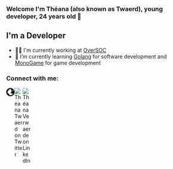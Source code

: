 ### Welcome I'm Théana (also known as Twaerd), young developer, 24 years old 👋

## I'm a Developer
- 🧑‍💻 I'm currently working at [OverSOC](https://www.oversoc.com)
- 🌱 I’m currently learning [Golang](https://go.dev) for software development and [MonoGame](https://monogame.net) for game development

### Connect with me:

[<img align="left" alt="https://www.theanaverwaerde.dev" width="22px" src="https://raw.githubusercontent.com/iconic/open-iconic/master/svg/globe.svg">][website]
[<img align="left" alt="TheanaTwaerd on Twitter" width="22px" src="https://cdn.jsdelivr.net/npm/simple-icons@v13/icons/x.svg">][x]
[<img align="left" alt="Théana Verwaerde on LinkedIn" width="22px" src="https://cdn.jsdelivr.net/npm/simple-icons@v13/icons/linkedin.svg">][linkedin]

[website]: https://www.theanaverwaerde.dev
[x]: https://x.com/TheanaTwaerd
[linkedin]: https://www.linkedin.com/in/theanaverwaerde/

